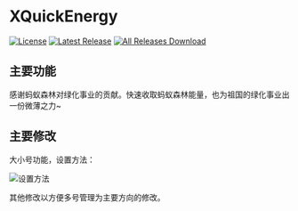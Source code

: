 # XQuickEnergy

[![License](https://img.shields.io/github/license/constanline/XQuickEnergy.svg)](LICENSE)
[![Latest Release](https://img.shields.io/github/release/constanline/XQuickEnergy.svg)](../../releases)
[![All Releases Download](https://img.shields.io/github/downloads/constanline/XQuickEnergy/total.svg)](../../releases)

## 主要功能
感谢蚂蚁森林对绿化事业的贡献。快速收取蚂蚁森林能量，也为祖国的绿化事业出一份微薄之力~

## 主要修改

大小号功能，设置方法：

![设置方法]([./pictures/image.png](https://github.com/buddingworld/XQuickEnergy/blob/master/%E5%BE%AE%E4%BF%A1%E5%9B%BE%E7%89%87_20240222183527.jpg?raw=true)https://github.com/buddingworld/XQuickEnergy/blob/master/%E5%BE%AE%E4%BF%A1%E5%9B%BE%E7%89%87_20240222183527.jpg?raw=true)


其他修改以方便多号管理为主要方向的修改。

